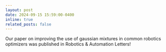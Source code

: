 ```yaml
---
layout: post
date: 2024-09-15 15:59:00-0400
inline: true
related_posts: false
---
```


Our paper on improving the use of gaussian mixtures in common robotics optimizers was published in Robotics & Automation Letters!
